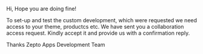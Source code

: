 Hi,
Hope you are doing fine!

To set-up and test the custom development, which were requested we need access to your theme, productcs etc. We have sent you a collaboration access request. 
Kindly accept it and provide us with a confirmation reply.
 

Thanks
Zepto Apps Development Team
